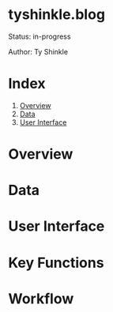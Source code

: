 # tyshinkle.blog

Status: in-progress  
  
Author: Ty Shinkle

# Index
1. [Overview](#Overview)  
2. [Data](#Data)  
3. [User Interface](#User-Interface)  

# Overview

# Data

# User Interface

# Key Functions

# Workflow
